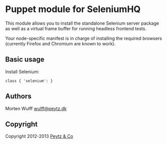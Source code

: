 Puppet module for SeleniumHQ
============================

This module allows you to install the standalone Selenium server package as well as a virtual frame buffer for running headless frontend tests.

Your node-specific manifest is in charge of installing the required browsers (currently Firefox and Chromium are known to work).

Basic usage
-----------

Install Selenium:

    class { 'selenium': }

Authors
-------

Morten Wulff <wulff@peytz.dk>

Copyright
---------

Copyright 2012-2013 [Peytz & Co](http://peytz.dk/)
